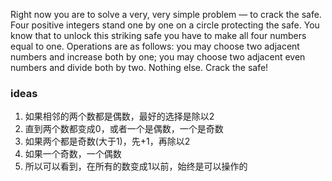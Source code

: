 Right now you are to solve a very, very simple problem — to crack the safe. Four positive integers stand one by one on a circle protecting the safe. You know that to unlock this striking safe you have to make all four numbers equal to one. Operations are as follows: you may choose two adjacent numbers and increase both by one; you may choose two adjacent even numbers and divide both by two. Nothing else. Crack the safe!



### ideas
1. 如果相邻的两个数都是偶数，最好的选择是除以2
2. 直到两个数都变成0，或者一个是偶数，一个是奇数
3. 如果两个都是奇数(大于1)，先+1，再除以2
4. 如果一个奇数，一个偶数
5. 所以可以看到，在所有的数变成1以前，始终是可以操作的